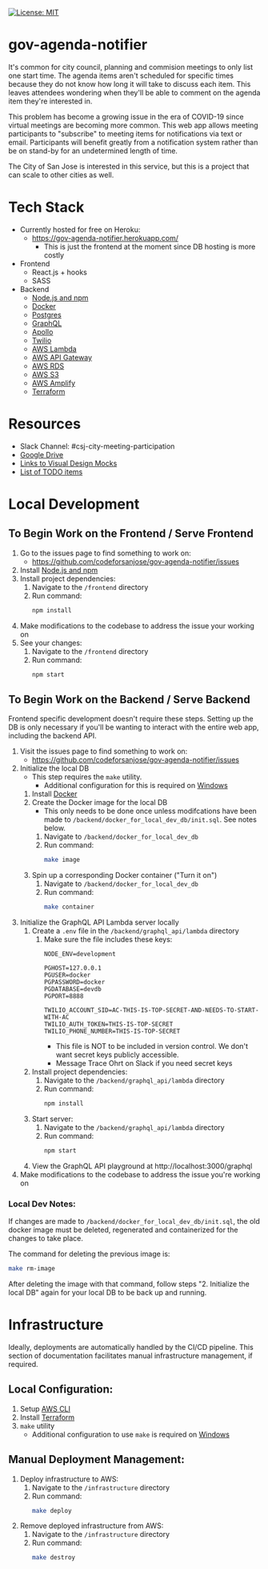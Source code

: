 [![License: MIT](https://img.shields.io/badge/License-MIT-green.svg)](https://opensource.org/licenses/MIT)
# gov-agenda-notifier
It's common for city council, planning and commision meetings to only list one start time. The agenda items aren't scheduled for specific times because they do not know how long it will take to discuss each item. This leaves attendees wondering when they'll be able to comment on the agenda item they're interested in.

This problem has become a growing issue in the era of COVID-19 since virtual meetings are becoming more common. This web app allows meeting participants to "subscribe" to meeting items for notifications via text or email. Participants will benefit greatly from a notification system rather than be on stand-by for an undetermined length of time.

The City of San Jose is interested in this service, but this is a project that can scale to other cities as well.

# Tech Stack
* Currently hosted for free on Heroku:
    * https://gov-agenda-notifier.herokuapp.com/
        *   This is just the frontend at the moment since DB hosting is more costly
* Frontend
    * React.js + hooks
    * SASS
* Backend
    * [Node.js and npm](https://www.npmjs.com/get-npm)
    * [Docker](https://www.docker.com/products/docker-desktop)
    * [Postgres](https://wiki.postgresql.org/wiki/Homebrew)
    * [GraphQL](https://graphql.org/learn/)
    * [Apollo](https://www.apollographql.com/docs/)
    * [Twilio](https://www.twilio.com/docs)
    * [AWS Lambda](https://aws.amazon.com/lambda/)
    * [AWS API Gateway](https://aws.amazon.com/api-gateway/)
    * [AWS RDS](https://aws.amazon.com/rds/)
    * [AWS S3](https://aws.amazon.com/s3/)
    * [AWS Amplify](https://aws.amazon.com/amplify/)
    * [Terraform](https://www.terraform.io/)

# Resources
*   Slack Channel: #csj-city-meeting-participation
*   [Google Drive](https://drive.google.com/drive/folders/1LAloOcCLCf4Mi-ulkx1ofZw1iIip2T0s)
*   [Links to Visual Design Mocks](https://docs.google.com/document/d/1bsBU2OwlY0_BJ48z_6H8GPl-vv0a86lvGEPuGZqgvGo/edit)
*   [List of TODO items](https://github.com/codeforsanjose/gov-agenda-notifier/projects/2)

# Local Development
## To Begin Work on the Frontend / Serve Frontend
1. Go to the issues page to find something to work on:
    * https://github.com/codeforsanjose/gov-agenda-notifier/issues
2.  Install [Node.js and npm](https://www.npmjs.com/get-npm)
3.  Install project dependencies:
    1. Navigate to the `/frontend` directory
    2. Run command:
        ```bash
        npm install
        ```
4. Make modifications to the codebase to address the issue your working on
5. See your changes:
    1.  Navigate to the `/frontend` directory
    2.  Run command:
        ```bash
        npm start
        ```

## To Begin Work on the Backend / Serve Backend
Frontend specific development doesn't require these steps. Setting up the DB is only necessary if you'll be wanting to interact with the entire web app, including the backend API.
1. Visit the issues page to find something to work on:
    * https://github.com/codeforsanjose/gov-agenda-notifier/issues
2.  Initialize the local DB
    *   This step requires the `make` utility. 
        *   Additional configuration for this is required on [Windows](https://vispud.blogspot.com/2019/02/how-to-run-makefile-in-windows.html)
    1.  Install [Docker](https://www.docker.com/products/docker-desktop)
    2.  Create the Docker image for the local DB
        * This only needs to be done once unless modifcations have been made to `/backend/docker_for_local_dev_db/init.sql`. See notes below.
        1.  Navigate to `/backend/docker_for_local_dev_db`
        2.  Run command: 
            ```bash
            make image
            ```
    3.  Spin up a corresponding Docker container ("Turn it on")
        1.  Navigate to `/backend/docker_for_local_dev_db`
        2.  Run command:
            ```bash
            make container
            ```
3.  Initialize the GraphQL API Lambda server locally
    1.  Create a `.env` file in the `/backend/graphql_api/lambda` directory
        1.  Make sure the file includes these keys:
            ```
            NODE_ENV=development

            PGHOST=127.0.0.1 
            PGUSER=docker 
            PGPASSWORD=docker 
            PGDATABASE=devdb 
            PGPORT=8888 

            TWILIO_ACCOUNT_SID=AC-THIS-IS-TOP-SECRET-AND-NEEDS-TO-START-WITH-AC
            TWILIO_AUTH_TOKEN=THIS-IS-TOP-SECRET
            TWILIO_PHONE_NUMBER=THIS-IS-TOP-SECRET
            ```
            *   This file is NOT to be included in version control. We don't want secret keys publicly accessible.
            *   Message Trace Ohrt on Slack if you need secret keys
    2.  Install project dependencies:
        1. Navigate to the `/backend/graphql_api/lambda` directory
        2. Run command:
            ```bash
            npm install
            ```
    3. Start server:
        1. Navigate to the `/backend/graphql_api/lambda` directory
        2. Run command: 
            ```bash
            npm start
            ```
    4. View the GraphQL API playground at http://localhost:3000/graphql
4. Make modifications to the codebase to address the issue you're working on

### Local Dev Notes:
If changes are made to `/backend/docker_for_local_dev_db/init.sql`, the old docker image must be deleted, regenerated and containerized for the changes to take place.

The command for deleting the previous image is:
```bash
make rm-image
```

After deleting the image with that command, follow steps "2.  Initialize the local DB" again for your local DB to be back up and running.

# Infrastructure
Ideally, deployments are automatically handled by the CI/CD pipeline. This section of documentation facilitates manual infrastructure management, if required.

## Local Configuration:
1.  Setup [AWS CLI](https://docs.aws.amazon.com/polly/latest/dg/setup-aws-cli.html)
2.  Install [Terraform](https://www.terraform.io/)
3.  `make` utility
    *   Additional configuration to use `make` is required on [Windows](https://vispud.blogspot.com/2019/02/how-to-run-makefile-in-windows.html)

## Manual Deployment Management:
1.  Deploy infrastructure to AWS:
    1. Navigate to the `/infrastructure` directory
    2. Run command:
        ```bash
        make deploy
        ```
2.  Remove deployed infrastructure from AWS:
    1. Navigate to the `/infrastructure` directory
    2. Run command:
        ```bash
        make destroy
        ```
